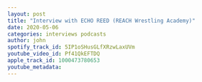 ```yaml
---
layout: post
title: "Interview with ECHO REED (REACH Wrestling Academy)"
date: 2020-05-06
categories: interviews podcasts
author: john
spotify_track_id: 5IP1oSHusGLfXRzwLaxUVm
youtube_video_id: Pf41QkEFTDQ
apple_track_id: 1000473780653
youtube_metadata: 
---
```


